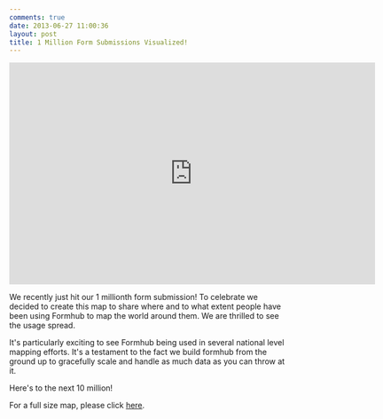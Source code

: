 ```yaml
---
comments: true
date: 2013-06-27 11:00:36
layout: post
title: 1 Million Form Submissions Visualized!
---
```


<iframe width='660' height='400' frameBorder='0' src='http://a.tiles.mapbox.com/v3/modilabs.map-gg6t86wc.html#2/7.01366792756663/-3.7021874999999986'></iframe>


We recently just hit our 1 millionth form submission!  To celebrate we decided to create this map to share where and to what extent people have been using Formhub to map the world around them.  We are thrilled to see the usage spread.  

It's particularly exciting to see Formhub being used in several national level mapping efforts. It's a testament to the fact we build formhub from the ground up to gracefully scale and handle as much data as you can throw at it. 

Here's to the next 10 million!

For a full size map, please click [here](http://a.tiles.mapbox.com/v3/modilabs.map-gg6t86wc/page.html).


